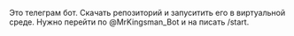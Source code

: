 Это телеграм бот. Скачать репозиторий и запуситить его в виртуальной среде. Нужно перейти по @MrKingsman_Bot и на писать /start. 
